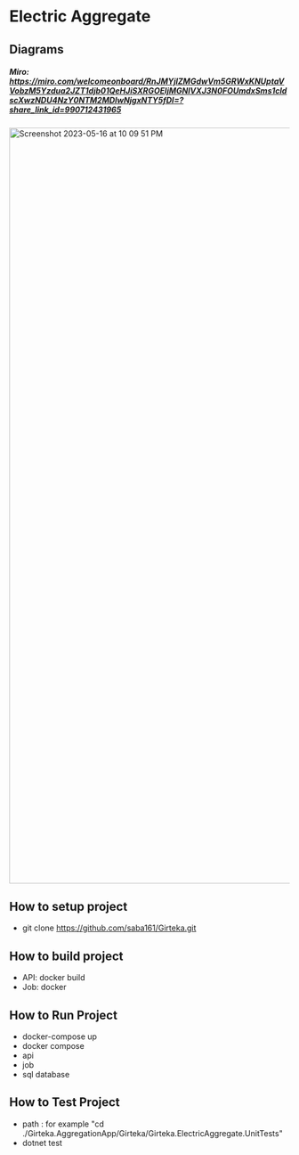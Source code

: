 # Electric Aggregate

## Diagrams 

##### Miro: https://miro.com/welcomeonboard/RnJMYjlZMGdwVm5GRWxKNUptaVVobzM5Yzdua2JZT1djb01QeHJiSXRGOEljMGNIVXJ3N0FOUmdxSms1cldscXwzNDU4NzY0NTM2MDIwNjgxNTY5fDI=?share_link_id=990712431965

<img width="1357" alt="Screenshot 2023-05-16 at 10 09 51 PM" src="https://github.com/saba161/Girteka/assets/30936224/7a8f6e85-7e3f-4880-8607-b96e68e01e67">

## How to setup project
  - git clone https://github.com/saba161/Girteka.git
## How to build project
  - API: docker build
  - Job: docker
## How to Run Project
  - docker-compose up
  - docker compose
  - api
  - job
  - sql database
## How to Test Project
  - path : for example "cd ./Girteka.AggregationApp/Girteka/Girteka.ElectricAggregate.UnitTests"
  - dotnet test

